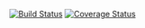 [![Build Status](https://img.shields.io/endpoint.svg?url=https%3A%2F%2Factions-badge.atrox.dev%2Fentoni-mzilangve%2Ftask_manager%2Fbadge%3Fref%3Ddevelop&style=plastic)](https://actions-badge.atrox.dev/entoni-mzilangve/task_manager/goto?ref=develop)
[![Coverage Status](https://coveralls.io/repos/github/entoni-mzilangve/task_manager/badge.svg?branch=HEAD)](https://coveralls.io/github/entoni-mzilangve/task_manager?branch=HEAD)